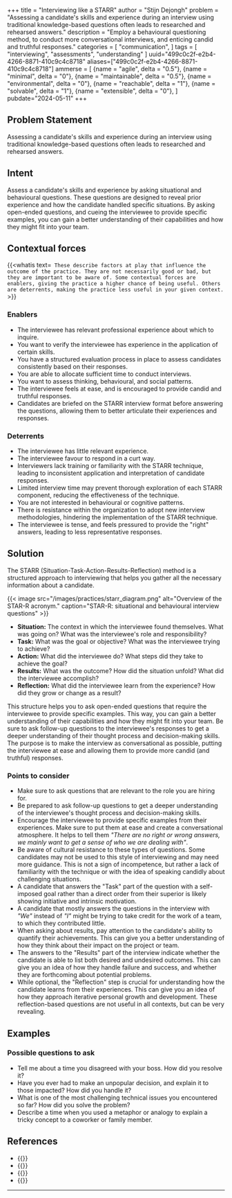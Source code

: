 +++
title = "Interviewing like a STARR"
author = "Stijn Dejongh"
problem = "Assessing a candidate's skills and experience during an interview using traditional knowledge-based questions often leads to researched and rehearsed answers."
description = "Employ a behavioural questioning method, to conduct more conversational interviews, and enticing candid and truthful responses."
categories = [
    "communication",
]
tags = [
    "interviewing", "assessments", "understanding"
]
uuid="499c0c2f-e2b4-4266-8871-410c9c4c8718"
aliases=["499c0c2f-e2b4-4266-8871-410c9c4c8718"]
ammerse = [
    {name = "agile", delta = "0.5"},
    {name = "minimal", delta = "0"},
    {name = "maintainable", delta = "0.5"},
    {name = "environmental", delta = "0"},
    {name = "reachable", delta = "1"},
    {name = "solvable", delta = "1"},
    {name = "extensible", delta = "0"},
]
pubdate="2024-05-11"
+++

## Problem Statement

Assessing a candidate's skills and experience during an interview using traditional knowledge-based questions often leads to researched and 
rehearsed answers.   

## Intent

Assess a candidate's skills and experience by asking situational and behavioural questions. These questions are designed to reveal prior 
experience and how the candidate handled specific situations. By asking open-ended questions, and cueing the 
interviewee to provide specific examples, you can gain a better understanding of their capabilities and how they might fit into your team. 

## Contextual forces

{{<whatis text=`
These describe factors at play that influence the outcome of the practice. They are not necessarily good or bad, but they are important to be
aware of. Some contextual forces are enablers, giving the practice a higher chance of being useful. Others are deterrents, making the practice less useful
in your given context.` >}}

### Enablers

* The interviewee has relevant professional experience about which to inquire.
* You want to verify the interviewee has experience in the application of certain skills.
* You have a structured evaluation process in place to assess candidates consistently based on their responses.
* You are able to allocate sufficient time to conduct interviews.
* You want to assess thinking, behavioural, and social patterns. 
* The interviewee feels at ease, and is encouraged to provide candid and truthful responses.
* Candidates are briefed on the STARR interview format before answering the questions, allowing them to better articulate their experiences and 
  responses.

### Deterrents

* The interviewee has little relevant experience.
* The interviewee favour to respond in a curt way. 
* Interviewers lack training or familiarity with the STARR technique, leading to inconsistent application and interpretation of candidate responses.
* Limited interview time may prevent thorough exploration of each STARR component, reducing the effectiveness of the technique.
* You are not interested in behavioural or cognitive patterns.
* There is resistance within the organization to adopt new interview methodologies, hindering the implementation of the STARR technique.
* The interviewee is tense, and feels pressured to provide the "right" answers, leading to less representative responses.

## Solution

The STARR (Situation-Task-Action-Results-Reflection) method is a structured approach to interviewing that helps you gather all the 
necessary information about a candidate.

{{< image src="/images/practices/starr_diagram.png"  alt="Overview of the STAR-R acronym." caption="STAR-R: situational and behavioural interview questions" >}}

* **Situation:** The context in which the interviewee found themselves. What was going on? What was the interviewee's role and responsibility? 
* **Task:** What was the goal or objective? What was the interviewee trying to achieve? 
* **Action:** What did the interviewee do? What steps did they take to achieve the goal?
* **Results:** What was the outcome? How did the situation unfold? What did the interviewee accomplish?
* **Reflection:** What did the interviewee learn from the experience? How did they grow or change as a result?

This structure helps you to ask open-ended questions that require the interviewee to provide specific examples. 
This way, you can gain a better understanding of their capabilities and how they might fit into your team. Be sure to ask follow-up questions to 
the interviewee's responses to get a deeper understanding of their thought process and decision-making skills.  
The purpose is to make the interview as conversational as possible, putting the interviewee at ease and allowing them to provide more candid (and 
truthful) responses.

### Points to consider

* Make sure to ask questions that are relevant to the role you are hiring for.
* Be prepared to ask follow-up questions to get a deeper understanding of the interviewee's thought process and decision-making skills.
* Encourage the interviewee to provide specific examples from their experiences. Make sure to put them at ease and create a conversational 
  atmosphere. It helps to tell them _"There are no right or wrong answers, we mainly want to get a sense of who we are dealing with"_.
* Be aware of cultural resistance to these types of questions. Some candidates may not be used to this style of interviewing and may need more 
  guidance. This is not a sign of incompetence, but rather a lack of familiarity with the technique or with the idea of speaking candidly about 
  challenging situations.
* A candidate that answers the "Task" part of the question with a self-imposed goal rather than a direct order from their superior is likely 
  showing initiative and intrinsic motivation.
* A candidate that mostly answers the questions in the interview with _"We"_ instead of _"I"_ might be trying to take credit for the work of a 
  team, to which they contributed little.
* When asking about results, pay attention to the candidate's ability to quantify their achievements. This can give you a better understanding of 
  how they think about their impact on the project or team.
* The answers to the "Results" part of the interview indicate whether the candidate is able to list both desired and undesired outcomes. 
  This can give you an idea of how they handle failure and success, and whether they are forthcoming about potential problems.
* While optional, the "Reflection" step is crucial for understanding how the candidate learns from their experiences. This can give you an idea of 
  how they approach iterative personal growth and development. These reflection-based questions are not useful in all contexts, but can be very 
  revealing.

## Examples

### Possible questions to ask

* Tell me about a time you disagreed with your boss. How did you resolve it?
* Have you ever had to make an unpopular decision, and explain it to those impacted? How did you handle it?
* What is one of the most challenging technical issues you encountered so far? How did you solve the problem?
* Describe a time when you used a metaphor or analogy to explain a tricky concept to a coworker or family member.

## References

* {{<reference author="Cook, S."
  year="2009"
  title="Coaching for High Performance: How to Develop Exceptional Results Through Coaching"
  isbn="9781849280037"
  publisher="It Governance Ltd"
  link="https://www.goodreads.com/book/show/11013308-coaching-for-high-performance" >}}
* {{<reference author="McKay B.; McKay K."
  year="2017"
  title="The STAR Interview Method: How to Answer + Examples"
  site="biginterview.com"
  link="https://resources.biginterview.com/behavioral-interviews/star-interview-method/" >}}
* {{<reference author="Belludi, N."
  year="2007"
  title="Use The STAR Technique to Ace Your Behavioral Interview"
  site="rightattitudes.com"
  link="https://www.rightattitudes.com/2008/07/15/star-technique-answer-interview-questions/" >}}
* {{<reference author="Crossland, J.B."
  year="2024"
  site="chatgpt.com"
  title="STARR technique AMMERSE evaluation by openAI"
  link="https://chatgpt.com/share/19bd350a-b050-4eec-88b1-d54fae0d937d?oai-dm=1" >}}


---
